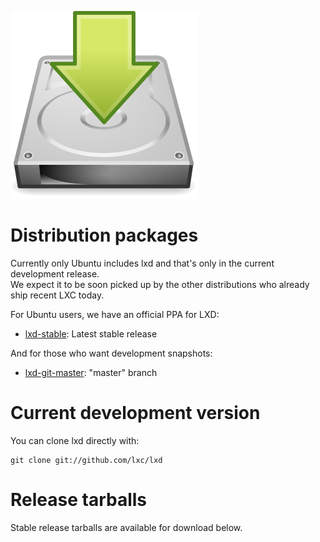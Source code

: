 ![Download icon](/static/img/download.png)
# Distribution packages
Currently only Ubuntu includes lxd and that's only in the current development release.  
We expect it to be soon picked up by the other distributions who already ship recent LXC today.

For Ubuntu users, we have an official PPA for LXD:

 * [lxd-stable](https://launchpad.net/~ubuntu-lxc/+archive/lxd-stable): Latest stable release

And for those who want development snapshots:

 * [lxd-git-master](https://launchpad.net/~ubuntu-lxc/+archive/lxd-git-master): "master" branch

# Current development version

You can clone lxd directly with:

    git clone git://github.com/lxc/lxd

# Release tarballs

Stable release tarballs are available for download below.
